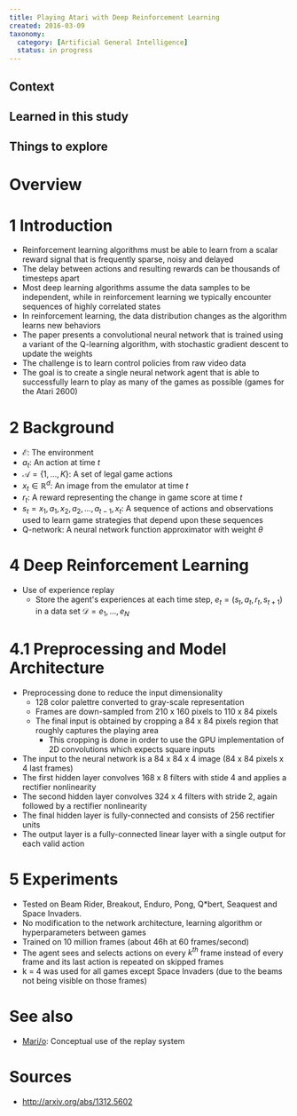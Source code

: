 ```yaml
---
title: Playing Atari with Deep Reinforcement Learning
created: 2016-03-09
taxonomy:
  category: [Artificial General Intelligence]
  status: in progress
---
```


## Context

## Learned in this study

## Things to explore

# Overview

# 1 Introduction
* Reinforcement learning algorithms must be able to learn from a scalar reward signal that is frequently sparse, noisy and delayed
* The delay between actions and resulting rewards can be thousands of timesteps apart
* Most deep learning algorithms assume the data samples to be independent, while in reinforcement learning we typically encounter sequences of highly correlated states
* In reinforcement learning, the data distribution changes as the algorithm learns new behaviors
* The paper presents a convolutional neural network that is trained using a variant of the Q-learning algorithm, with stochastic gradient descent to update the weights
* The challenge is to learn control policies from raw video data
* The goal is to create a single neural network agent that is able to successfully learn to play as many of the games as possible (games for the Atari 2600)

# 2 Background
* $\mathcal{E}$: The environment
* $a_t$: An action at time $t$
* $\mathcal{A} = \{1, ..., K\}$: A set of legal game actions
* $x_t \in \mathbb{R}^d$: An image from the emulator at time $t$
* $r_t$: A reward representing the change in game score at time $t$
* $s_t = x_1, a_1, x_2, a_2, ..., a_{t-1}, x_t$: A sequence of actions and observations used to learn game strategies that depend upon these sequences
* Q-network: A neural network function approximator with weight $\theta$

# 4 Deep Reinforcement Learning
* Use of experience replay
	* Store the agent's experiences at each time step, $e_t = (s_t, a_t, r_t, s_{t+1})$ in a data set $\mathcal{D} = e_1, ..., e_N$

# 4.1 Preprocessing and Model Architecture
* Preprocessing done to reduce the input dimensionality
	* 128 color palettre converted to gray-scale representation
	* Frames are down-sampled from 210 x 160 pixels to 110 x 84 pixels
	* The final input is obtained by cropping a 84 x 84 pixels region that roughly captures the playing area
		* This cropping is done in order to use the GPU implementation of 2D convolutions which expects square inputs
* The input to the neural network is a 84 x 84 x 4 image (84 x 84 pixels x 4 last frames)
* The first hidden layer convolves 168 x 8 filters with stide 4 and applies a rectifier nonlinearity
* The second hidden layer convolves 324 x 4 filters with stride 2, again followed by a rectifier nonlinearity
* The final hidden layer is fully-connected and consists of 256 rectifier units
* The output layer is a fully-connected linear layer with a single output for each valid action

# 5 Experiments
* Tested on Beam Rider, Breakout, Enduro, Pong, Q*bert, Seaquest and Space Invaders.
* No modification to the network architecture, learning algorithm or hyperparameters between games
* Trained on 10 million frames (about 46h at 60 frames/second)
* The agent sees and selects actions on every $k^{th}$ frame instead of every frame and its last action is repeated on skipped frames
* k = 4 was used for all games except Space Invaders (due to the beams not being visible on those frames)

# See also
* [Mari/o](../../mario): Conceptual use of the replay system

# Sources
* http://arxiv.org/abs/1312.5602
